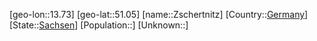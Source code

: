 ﻿---
location: [51.05,13.73]
type: City
tags:
- geo/City


SpocWebEntityId: 35851
isDeleted: false
confidential: public

---
[geo-lon::13.73]
[geo-lat::51.05]
[name::Zschertnitz]
[Country::[Germany](geo/Continent/Europe/Germany.md)]
[State::[Sachsen](geo/Continent/Europe/Germany/Sachsen.md)]
[Population::]
[Unknown::]

